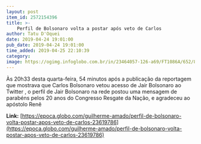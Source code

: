 ```yaml
---
layout: post
item_id: 2572154396
title: >-
    Perfil de Bolsonaro volta a postar após veto de Carlos
author: Tatu D'Oquei
date: 2019-04-24 19:01:00
pub_date: 2019-04-24 19:01:00
time_added: 2019-04-25 22:10:39
category: 
image: https://ogimg.infoglobo.com.br/in/23464057-126-a69/FT1086A/652/80264265.jpg
---
```


Às 20h33 desta quarta-feira, 54 minutos após a publicação da reportagem que mostrava que Carlos Bolsonaro vetou acesso de Jair Bolsonaro ao Twitter , o perfil de Jair Bolsonaro na rede postou uma mensagem de parabéns pelos 20 anos do Congresso Resgate da Nação, e agradeceu ao apóstolo Renê

**Link:** [https://epoca.globo.com/guilherme-amado/perfil-de-bolsonaro-volta-postar-apos-veto-de-carlos-23619786](https://epoca.globo.com/guilherme-amado/perfil-de-bolsonaro-volta-postar-apos-veto-de-carlos-23619786)

